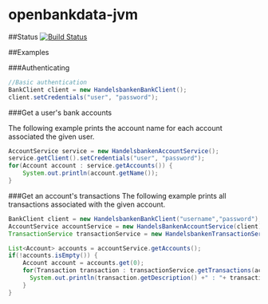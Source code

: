openbankdata-jvm
================

##Status
[![Build Status](https://drone.io/github.com/openbankdata/openbankdata-jvm/status.png)](https://drone.io/github.com/openbankdata/openbankdata-jvm/latest)

##Examples

###Authenticating

````java
//Basic authentication
BankClient client = new HandelsbankenBankClient();
client.setCredentials("user", "password");
````

###Get a user's bank accounts

The following example prints the account name for each account associated the given user.
````java
AccountService service = new HandelsbankenAccountService();
service.getClient().setCredentials("user", "password");
for(Account account : service.getAccounts()) {
    System.out.println(account.getName());
}
````

###Get an account's transactions
The following example prints all transactions associated with the given account.
````java
BankClient client = new HandelsbankenBankClient("username","password");
AccountService accountService = new HandelsBankenAccountService(client);
TransactionService transactionService = new HandelsbankenTransactionService(client);

List<Account> accounts = accountService.getAccounts();
if(!accounts.isEmpty()) {
    Account account = accounts.get(0);
    for(Transaction transaction : transactionService.getTransactions(account)) {
      System.out.println(transaction.getDescription() +" : "+ transaction.getAmount());
    }
}
````


